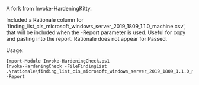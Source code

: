 A fork from Invoke-HardeningKitty.

Included a Rationale column for 'finding_list_cis_microsoft_windows_server_2019_1809_1.1.0_machine.csv', that will be included when the -Report parameter is used. Useful for copy and pasting into the report. Rationale does not appear for Passed.

Usage:

```
Import-Module Invoke-HardeningCheck.ps1
Invoke-HardeningCheck -FileFindingList .\rationale\finding_list_cis_microsoft_windows_server_2019_1809_1.1.0_machine.csv -Report
```
